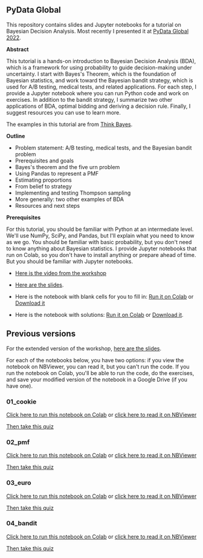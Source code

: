 <p>&nbsp;</p>
<p>&nbsp;</p>
<p>&nbsp;</p>

## PyData Global

This repository contains slides and Jupyter notebooks for a tutorial on Bayesian Decision Analysis. Most recently I presented it at [PyData Global 2022](https://global2022.pydata.org/cfp/talk/LRRXLV/).

**Abstract**

This tutorial is a hands-on introduction to Bayesian Decision Analysis (BDA), which is a framework for using probability to guide decision-making under uncertainty. I start with Bayes's Theorem, which is the foundation of Bayesian statistics, and work toward the Bayesian bandit strategy, which is used for A/B testing, medical tests, and related applications. For each step, I provide a Jupyter notebook where you can run Python code and work on exercises. In addition to the bandit strategy, I summarize two other applications of BDA, optimal bidding and deriving a decision rule. Finally, I suggest resources you can use to learn more.

The examples in this tutorial are from [Think Bayes](https://greenteapress.com/wp/think-bayes/).

**Outline**

* Problem statement: A/B testing, medical tests, and the Bayesian bandit problem 
* Prerequisites and goals 
* Bayes's theorem and the five urn problem 
* Using Pandas to represent a PMF 
* Estimating proportions 
* From belief to strategy 
* Implementing and testing Thompson sampling 
* More generally: two other examples of BDA 
* Resources and next steps

**Prerequisites**

For this tutorial, you should be familiar with Python at an intermediate level. We'll use NumPy, SciPy, and Pandas, but I'll explain what you need to know as we go. You should be familiar with basic probability, but you don't need to know anything about Bayesian statistics. I provide Jupyter notebooks that run on Colab, so you don't have to install anything or prepare ahead of time. But you should be familiar with Jupyter notebooks.

* [Here is the video from the workshop](https://youtu.be/fsdbneHgi58?t=228)

* [Here are the slides](https://docs.google.com/presentation/d/e/2PACX-1vTP6Xwls3yF9osvXG78tiH8vvaBHXDtUDHvQiGhVtUrgFflWWyBgqbkqRy9cDTCxS1nxnI5P09TPDxY/pub).

* Here is the notebook with blank cells for you to fill in: [Run it on Colab](https://colab.research.google.com/github/AllenDowney/BayesianDecisionAnalysis/blob/main/bda_workshop.ipynb) or [Download it](https://raw.githubusercontent.com/AllenDowney/BayesianDecisionAnalysis/main/bda_workshop.ipynb)

* Here is the notebook with solutions: [Run it on Colab](https://colab.research.google.com/github/AllenDowney/BayesianDecisionAnalysis/blob/main/soln/bda_workshop.ipynb) or [Download it](https://raw.githubusercontent.com/AllenDowney/BayesianDecisionAnalysis/main/soln/bda_workshop.ipynb).

## Previous versions

For the extended version of the workshop, [here are the slides](https://docs.google.com/presentation/d/e/2PACX-1vSqEEhwzKyzIRGORZpEuU-a0iFyePxslNBhRB6f-3wFVQjZlj119EXlAOTFz02WQzh1oYFYjG1-RWIf/pub).

For each of the notebooks below, you have two options: if you view the notebook on NBViewer, you can read it, but you can't run the code.  If you run the notebook on Colab, you'll be able to run the code, do the exercises, and save your modified version of the notebook in a Google Drive (if you have one).

### 01_cookie

[Click here to run this notebook on Colab](https://colab.research.google.com/github/AllenDowney/BayesianDecisionAnalysis/blob/main/01_cookie.ipynb) or [click here to read it on NBViewer](https://nbviewer.jupyter.org/github/AllenDowney/BayesianDecisionAnalysis/blob/main/01_cookie.ipynb)

[Then take this quiz](https://forms.gle/NEkARo9cHx3pdpAd9)

### 02_pmf

[Click here to run this notebook on Colab](https://colab.research.google.com/github/AllenDowney/BayesianDecisionAnalysis/blob/main/02_pmf.ipynb) or [click here to read it on NBViewer](https://nbviewer.jupyter.org/github/AllenDowney/BayesianDecisionAnalysis/blob/main/02_pmf.ipynb)

[Then take this quiz](https://forms.gle/kwPHwUgWmX3PbtHy9)

### 03_euro

[Click here to run this notebook on Colab](https://colab.research.google.com/github/AllenDowney/BayesianDecisionAnalysis/blob/main/03_euro.ipynb) or [click here to read it on NBViewer](https://nbviewer.jupyter.org/github/AllenDowney/BayesianDecisionAnalysis/blob/main/03_euro.ipynb)

[Then take this quiz](https://forms.gle/RK1c78kcCCRLVsaP8)

### 04_bandit

[Click here to run this notebook on Colab](https://colab.research.google.com/github/AllenDowney/BayesianDecisionAnalysis/blob/main/04_bandit.ipynb) or [click here to read it on NBViewer](https://nbviewer.jupyter.org/github/AllenDowney/BayesianDecisionAnalysis/blob/main/04_bandit.ipynb)

[Then take this quiz](https://forms.gle/f3usP5buauV2hSb8A)
